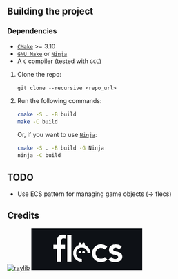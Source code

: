 ## Building the project

### Dependencies

* [`CMake`]() >= 3.10
* [`GNU Make`](https://www.gnu.org/software/make/) or [`Ninja`][ninja]
* A `C` compiler (tested with `GCC`)

1. Clone the repo:
    ```
    git clone --recursive <repo_url>
    ```

2. Run the following commands:
    ```sh
    cmake -S . -B build
    make -C build
    ```
    Or, if you want to use [`Ninja`][ninja]:
    ```sh
    cmake -S . -B build -G Ninja
    ninja -C build
    ```

## TODO

* Use ECS pattern for managing game objects (-> flecs)

## Credits

[<img src="https://raw.githubusercontent.com/raysan5/raylib/master/logo/raylib_96x96.png" alt="raylib" height="96">](https://github.com/raysan5/raylib)
[<img src="https://raw.githubusercontent.com/SanderMertens/flecs/master/docs/img/logo.png" alt="flecs" height="96">](https://github.com/SanderMertens/flecs)

[ninja]: https://ninja-build.org
